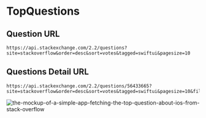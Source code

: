 # TopQuestions

## Question URL 
```
https://api.stackexchange.com/2.2/questions?site=stackoverflow&order=desc&sort=votes&tagged=swiftui&pagesize=10
```

## Questions Detail URL 
```
https://api.stackexchange.com/2.2/questions/56433665?site=stackoverflow&order=desc&sort=votes&tagged=swiftui&pagesize=10&filter=!9_bDDxJY5
```

![the-mockup-of-a-simple-app-fetching-the-top-question-about-ios-from-stack-overflow](https://user-images.githubusercontent.com/5713880/132416948-dd7cab2b-4e22-41e8-ae72-71899c34540a.png)

